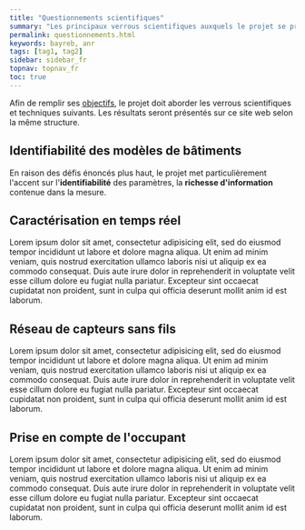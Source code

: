 ```yaml
---
title: "Questionnements scientifiques"
summary: "Les principaux verrous scientifiques auxquels le projet se propose de répondre"
permalink: questionnements.html
keywords: bayreb, anr
tags: [tag1, tag2]
sidebar: sidebar_fr
topnav: topnav_fr
toc: true
---
```


Afin de remplir ses [objectifs](projet.html), le projet doit aborder les verrous scientifiques et techniques suivants. Les résultats seront présentés sur ce site web selon la même structure.

## Identifiabilité des modèles de bâtiments

En raison des défis énoncés plus haut, le projet met particulièrement l'accent sur l'**identifiabilité** des paramètres, la **richesse d'information** contenue dans la mesure.

## Caractérisation en temps réel

Lorem ipsum dolor sit amet, consectetur adipisicing elit, sed do eiusmod tempor incididunt ut labore et dolore magna aliqua. Ut enim ad minim veniam, quis nostrud exercitation ullamco laboris nisi ut aliquip ex ea commodo consequat. Duis aute irure dolor in reprehenderit in voluptate velit esse cillum dolore eu fugiat nulla pariatur. Excepteur sint occaecat cupidatat non proident, sunt in culpa qui officia deserunt mollit anim id est laborum.

## Réseau de capteurs sans fils

Lorem ipsum dolor sit amet, consectetur adipisicing elit, sed do eiusmod tempor incididunt ut labore et dolore magna aliqua. Ut enim ad minim veniam, quis nostrud exercitation ullamco laboris nisi ut aliquip ex ea commodo consequat. Duis aute irure dolor in reprehenderit in voluptate velit esse cillum dolore eu fugiat nulla pariatur. Excepteur sint occaecat cupidatat non proident, sunt in culpa qui officia deserunt mollit anim id est laborum.

## Prise en compte de l'occupant

Lorem ipsum dolor sit amet, consectetur adipisicing elit, sed do eiusmod tempor incididunt ut labore et dolore magna aliqua. Ut enim ad minim veniam, quis nostrud exercitation ullamco laboris nisi ut aliquip ex ea commodo consequat. Duis aute irure dolor in reprehenderit in voluptate velit esse cillum dolore eu fugiat nulla pariatur. Excepteur sint occaecat cupidatat non proident, sunt in culpa qui officia deserunt mollit anim id est laborum.

